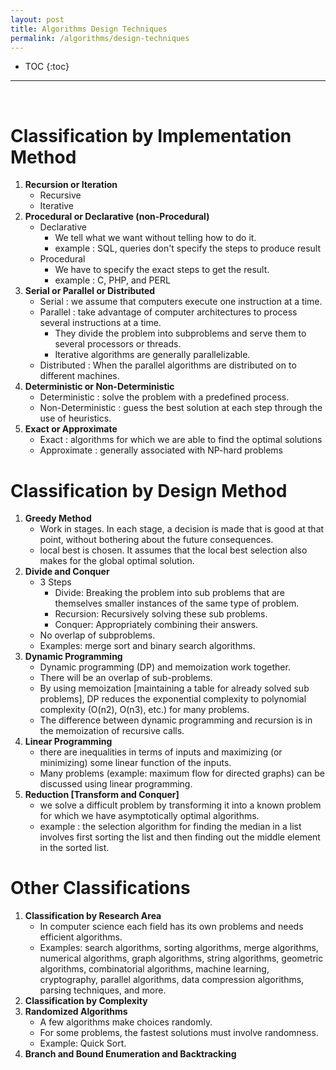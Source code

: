 ```yaml
---
layout: post
title: Algorithms Design Techniques
permalink: /algorithms/design-techniques
---
```


- TOC
{:toc}

<hr><br>

# Classification by Implementation Method

1. **Recursion or Iteration**
   - Recursive
   - Iterative
2. **Procedural or Declarative (non-Procedural)**
   - Declarative
     - We tell what we want without telling how to do it.
     - example : SQL, queries don't specify the steps to produce result
   - Procedural
     - We have to specify the exact steps to get the result.
     - example : C, PHP, and PERL
3. **Serial or Parallel or Distributed**
   - Serial : we assume that computers execute one instruction at a time. 
   - Parallel : take advantage of computer architectures to process several instructions at a time.
     - They divide the problem into subproblems and serve them to several processors or threads.
     - Iterative algorithms are generally parallelizable.
   - Distributed : When the parallel algorithms are distributed on to different machines.
4. **Deterministic or Non-Deterministic**
   - Deterministic : solve the problem with a predefined process.
   - Non-Deterministic : guess the best solution at each step through the use of heuristics.
5. **Exact or Approximate**
   - Exact : algorithms for which we are able to find the optimal solutions 
   - Approximate : generally associated with NP-hard problems

# Classification by Design Method
1. **Greedy Method**
   - Work in stages. In each stage, a decision is made that is good at that point, without bothering about the future consequences.
   - local best is chosen. It assumes that the local best selection also makes for the global optimal solution.
2. **Divide and Conquer**
   - 3 Steps
     - Divide: Breaking the problem into sub problems that are themselves smaller instances of the same type of problem.
     - Recursion: Recursively solving these sub problems.
     - Conquer: Appropriately combining their answers.
   - No overlap of subproblems.
   - Examples: merge sort and binary search algorithms.
3. **Dynamic Programming**
   - Dynamic programming (DP) and memoization work together.
   - There will be an overlap of sub-problems.
   - By using memoization [maintaining a table for already solved sub problems], DP reduces the exponential complexity to polynomial complexity (O(n2), O(n3), etc.) for many problems.
   - The difference between dynamic programming and recursion is in the memoization of recursive calls. 
4. **Linear Programming**
   - there are inequalities in terms of inputs and maximizing (or minimizing) some linear function of the inputs.
   - Many problems (example: maximum flow for directed graphs) can be discussed using linear programming.
5. **Reduction [Transform and Conquer]**
   - we solve a difficult problem by transforming it into a known problem for which we have asymptotically optimal algorithms. 
   - example : the selection algorithm for finding the median in a list involves first sorting the list and then finding out the middle element in the sorted list.

# Other Classifications
1. **Classification by Research Area**
   - In computer science each field has its own problems and needs efficient algorithms.
   - Examples: search algorithms, sorting algorithms, merge algorithms, numerical algorithms, graph algorithms, string algorithms, geometric algorithms, combinatorial algorithms, machine learning, cryptography, parallel algorithms, data compression algorithms, parsing techniques, and more.
2. **Classification by Complexity**
3. **Randomized Algorithms**
   - A few algorithms make choices randomly.
   - For some problems, the fastest solutions must involve randomness.
   - Example: Quick Sort.
4. **Branch and Bound Enumeration and Backtracking**
